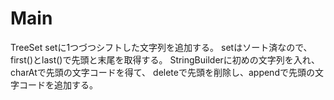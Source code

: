 # Main
TreeSet<String> setに1つづつシフトした文字列を追加する。
setはソート済なので、first()とlast()で先頭と末尾を取得する。
StringBuilderに初めの文字列を入れ、charAtで先頭の文字コードを得て、
deleteで先頭を削除し、appendで先頭の文字コードを追加する。
